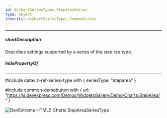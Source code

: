 ```yaml
---
id: dxChartSeriesTypes.StepAreaSeries
type: Object
inherits: dxChartSeriesTypes.CommonSeries
---
```

---
##### shortDescription
Describes settings supported by a series of the *step rea* type.

##### hidePropertyOf

---
#include dataviz-ref-series-type with { 
    seriesType: "steparea"
}

#include common-demobutton with {
    url: "https://js.devexpress.com/Demos/WidgetsGallery/Demo/Charts/StepArea/"
}

![DevExtreme HTML5 Charts StepAreaSeriesType](/images/ChartJS/StepArea.png)